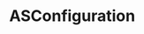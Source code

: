 # ASConfiguration
<keymap version="1" name="Default copy" parent="$default">
  <action id="ActivateNotesToolWindow">
    <keyboard-shortcut first-keystroke="ctrl alt q" />
  </action>
  <action id="ActivateTODOToolWindow" />
  <action id="Android.BuildApk">
    <keyboard-shortcut first-keystroke="alt b" />
  </action>
  <action id="Android.GenerateSignedApk">
    <keyboard-shortcut first-keystroke="alt g" />
  </action>
  <action id="Android.SyncProject">
    <keyboard-shortcut first-keystroke="shift ctrl alt g" />
  </action>
  <action id="AndroidConnectDebuggerAction">
    <keyboard-shortcut first-keystroke="alt a" />
  </action>
  <action id="CleanGradleProject">
    <keyboard-shortcut first-keystroke="alt c" />
  </action>
  <action id="ExternalSystem.ToggleAutoImport">
    <keyboard-shortcut first-keystroke="shift ctrl alt enter" />
  </action>
  <action id="ImportProject">
    <keyboard-shortcut first-keystroke="ctrl alt 3" />
  </action>
  <action id="NewAndroidImageAsset">
    <keyboard-shortcut first-keystroke="alt i" />
  </action>
  <action id="NewAndroidVectorAsset">
    <keyboard-shortcut first-keystroke="alt v" />
  </action>
  <action id="NewClass">
    <keyboard-shortcut first-keystroke="alt n" />
  </action>
  <action id="NewDir">
    <keyboard-shortcut first-keystroke="alt p" />
  </action>
  <action id="NewProject">
    <keyboard-shortcut first-keystroke="ctrl alt 1" />
  </action>
  <action id="NewProjectFromVCS">
    <keyboard-shortcut first-keystroke="ctrl alt 5" />
  </action>
  <action id="OpenFile">
    <keyboard-shortcut first-keystroke="ctrl alt 2" />
  </action>
  <action id="RebuildGradleProject">
    <keyboard-shortcut first-keystroke="alt r" />
  </action>
  <action id="RecentProjectListGroup">
    <keyboard-shortcut first-keystroke="ctrl alt 4" />
  </action>
  <action id="SwitchApply">
    <keyboard-shortcut first-keystroke="shift alt enter" />
  </action>
  <action id="SwitchDown">
    <keyboard-shortcut first-keystroke="shift alt down" />
  </action>
  <action id="SwitchLeft">
    <keyboard-shortcut first-keystroke="shift alt left" />
  </action>
  <action id="SwitchRight">
    <keyboard-shortcut first-keystroke="shift alt right" />
  </action>
  <action id="SwitchUp">
    <keyboard-shortcut first-keystroke="shift alt up" />
  </action>
  <action id="ToggleBreakpointEnabled">
    <keyboard-shortcut first-keystroke="ctrl alt f10" />
  </action>
  <action id="XDebugger.MuteBreakpoints">
    <keyboard-shortcut first-keystroke="f10" />
  </action>
  <action id="template.create.XMLLayout XML File">
    <keyboard-shortcut first-keystroke="alt l" />
  </action>
</keymap>
